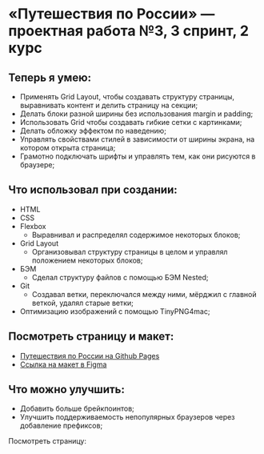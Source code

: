 # «Путешествия по России» — проектная работа №3, 3 спринт, 2 курс

## Теперь я умею:
* Применять Grid Layout, чтобы создавать структуру страницы, выравнивать контент и делить страницу на секции;
* Делать блоки разной ширины без использования margin и padding;
* Использовать Grid чтобы создавать гибкие сетки с картинками;
* Делать обложку эффектом по наведению;
* Управлять свойствами стилей в зависимости от ширины экрана, на котором открыта страница;
* Грамотно подключать шрифты и управлять тем, как они рисуются в браузере;

## Что использовал при создании:
* HTML
* CSS
* Flexbox
  * Выравнивал и распределял содержимое некоторых блоков;
* Grid Layout
  * Организовывал структуру страницы в целом и управлял положением некоторых блоков;
* БЭМ
  * Сделал структуру файлов с помощью БЭМ Nested;
* Git
  * Создавал ветки, переключался между ними, мёрджил с главной веткой, удалял старые ветки;
* Оптимизацию изображений с помощью TinyPNG4mac;

## Посмотреть страницу и макет: 
* [Путешествия по России на Github Pages](https://mvxim.github.io/russian-travel/index.html)
* [Ссылка на макет в Figma](https://www.figma.com/file/5S2WSbEFL6awjVWJ0NWL8Q/Sprint-3_-Russia-_-desktop-mobile?node-id=28503%3A0)

## Что можно улучшить:
* Добавить больше брейкпоинтов;
* Улучшить поддерживаемость непопулярных браузеров через добавление префиксов;

Посмотреть страницу: 
